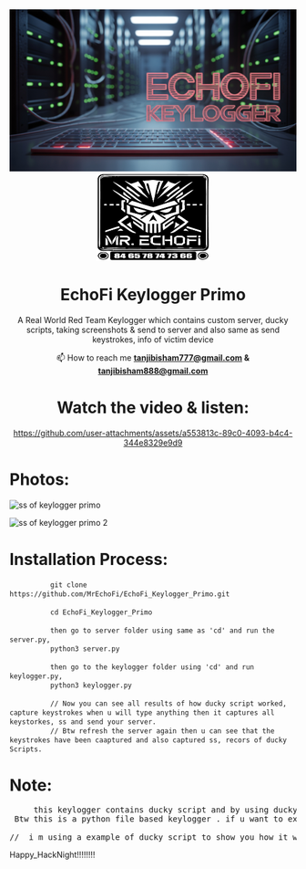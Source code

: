 <div align="center">
    <img src="https://github.com/MrEchoFi/EchoFi_Keylogger_Primo/blob/master/EchoFi_Keylogger_Project_Primo_058644ac-c31f-44d9-918b-99c439709c93.jpeg?raw=true" alt="gif" width="700" height="auto" />
</div>

<div align="center">
  <img src="https://github.com/MrEchoFi/MrEchoFi/raw/4274f537dec313ac7dde4403fe0fae24259beade/Mr.EchoFi-New-Logo-with-ASCII.jpg" alt="logo" width="200" height="auto" />
  <h1>EchoFi Keylogger Primo</h1>
   
  <p>
   A Real World Red Team Keylogger which contains custom server, ducky scripts, taking screenshots & send to server and also same as send keystrokes, info of victim device
  </p>


  📫 How to reach me **tanjibisham777@gmail.com & tanjibisham888@gmail.com**


# Watch the video & listen:

https://github.com/user-attachments/assets/a553813c-89c0-4093-b4c4-344e8329e9d9

</div>

# Photos:
    
   ![ss of keylogger primo](https://github.com/user-attachments/assets/1a1c5c3a-84d4-4e67-b600-798e4d7e2704)

   ![ss of keylogger primo 2](https://github.com/user-attachments/assets/77568d6b-9194-4065-b06e-fc2af04a7da9)

# Installation Process:
              git clone https://github.com/MrEchoFi/EchoFi_Keylogger_Primo.git

              cd EchoFi_Keylogger_Primo

              then go to server folder using same as 'cd' and run the server.py,
              python3 server.py

              then go to the keylogger folder using 'cd' and run keylogger.py,
              python3 keylogger.py

              // Now you can see all results of how ducky script worked, capture keystrokes when u will type anything then it captures all keystorkes, ss and send your server.
              // Btw refresh the server again then u can see that the keystrokes have been caaptured and also captured ss, recors of ducky Scripts.

# Note: 
<pre>
     this keylogger contains ducky script and by using ducky script or create ducky script, anyone can inject or install malware in victims device. 
 Btw this is a python file based keylogger . if u want to experience in real life by phishing then u can turn this python based keylogger file into exe file. But test this in lab environment with real authorization.

//  i m using a example of ducky script to show you how it works! || you can change the ducky scripts. if u want to know how to write your own new custom ducky                 scripts then knock me in this---> tanjibisham777@gmail.com        
</pre>
      
   Happy_HackNight!!!!!!!!           
